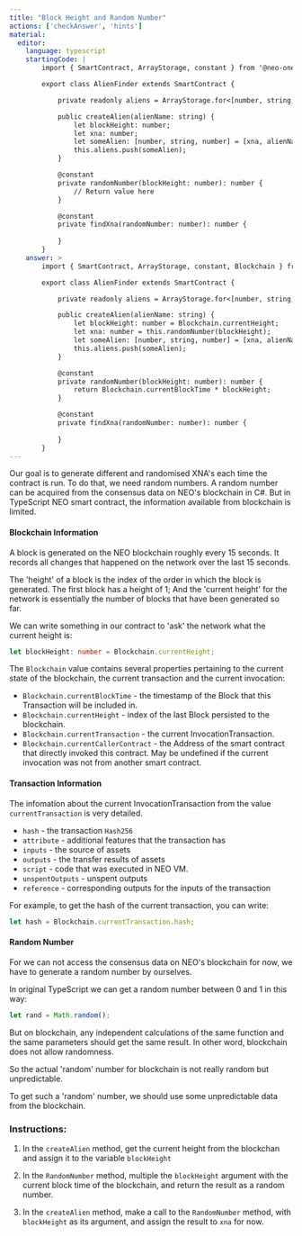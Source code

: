 ```yaml
---
title: "Block Height and Random Number"
actions: ['checkAnswer', 'hints']
material: 
  editor:
    language: typescript
    startingCode: |
        import { SmartContract, ArrayStorage, constant } from '@neo-one/smart-contract';

        export class AlienFinder extends SmartContract {

            private readonly aliens = ArrayStorage.for<[number, string, number]>();

            public createAlien(alienName: string) {
                let blockHeight: number;
                let xna: number;
                let someAlien: [number, string, number] = [xna, alienName, blockHeight];
                this.aliens.push(someAlien);
            }

            @constant
            private randomNumber(blockHeight: number): number {
                // Return value here
            }

            @constant
            private findXna(randomNumber: number): number {
                
            }
        }
    answer: > 
        import { SmartContract, ArrayStorage, constant, Blockchain } from '@neo-one/smart-contract';

        export class AlienFinder extends SmartContract {

            private readonly aliens = ArrayStorage.for<[number, string, number]>();

            public createAlien(alienName: string) {
                let blockHeight: number = Blockchain.currentHeight;
                let xna: number = this.randomNumber(blockHeight);
                let someAlien: [number, string, number] = [xna, alienName, blockHeight];
                this.aliens.push(someAlien);
            }

            @constant
            private randomNumber(blockHeight: number): number {
                return Blockchain.currentBlockTime * blockHeight;
            }

            @constant
            private findXna(randomNumber: number): number {
                
            }
        }
---
```



Our goal is to generate different and randomised XNA's each time the contract is run. To do that, we need random numbers. A random number can be acquired from the consensus data on NEO's blockchain in C#. But in TypeScript NEO smart contract, the information available from blockchain is limited.

#### Blockchain Information

A block is generated on the NEO blockchain roughly every 15 seconds. It records all changes that happened on the network over the last 15 seconds. 

The 'height' of a block is the index of the order in which the block is generated. The first block has a height of 1; And the 'current height' for the network is essentially the number of blocks that have been generated so far. 

We can write something in our contract to 'ask' the network what the current height is: 

```typescript
let blockHeight: number = Blockchain.currentHeight;
```

The `Blockchain` value contains several properties pertaining to the current state of the blockchain, the current transaction and the current invocation:

- `Blockchain.currentBlockTime` - the timestamp of the Block that this Transaction will be included in.
- `Blockchain.currentHeight` - index of the last Block persisted to the blockchain.
- `Blockchain.currentTransaction` - the current InvocationTransaction.
- `Blockchain.currentCallerContract` - the Address of the smart contract that directly invoked this contract. May be undefined if the current invocation was not from another smart contract.

#### Transaction Information

The infomation about the current InvocationTransaction from the value `currentTransaction` is very detailed.

- `hash` - the transaction `Hash256`
- `attribute` - additional features that the transaction has
- `inputs` - the source of assets
- `outputs` - the transfer results of assets
- `script` - code that was executed in NEO VM.
- `unspentOutputs` - unspent outputs
- `reference` - corresponding outputs for the inputs of the transaction

For example, to get the hash of the current transaction, you can write: 

```typescript
let hash = Blockchain.currentTransaction.hash; 
```

#### Random Number

For we can not access the consensus data on NEO's blockchain for now, we have to generate a random number by ourselves.

In original TypeScript we can get a random number between 0 and 1 in this way:

```typescript
let rand = Math.random(); 
```

But on blockchain, any independent calculations of the same function and the same parameters should get the same result. In other word, blockchain does not allow randomness.

So the actual 'random' number for blockchain is not really random but unpredictable.

To get such a 'random' number, we should use some unpredictable data from the blockchain.

### Instructions: 

1. In the `createAlien` method, get the current height from the blockchan and assign it to the variable `blockHeight`

2. In the `RandomNumber` method, multiple the `blockHeight` argument with the current block time of the blockchain, and return the result as a random number. 

3. In the `createAlien` method, make a call to the `RandomNumber` method, with `blockHeight` as its argument, and assign the result to `xna` for now.